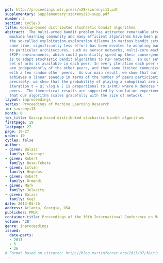 ```yaml
---
pdf: http://proceedings.mlr.press/v28/szorenyi13.pdf
supplementary: Supplementary:szorenyi13-supp.pdf
number: 3
section: cycle-3
title: Gossip-based distributed stochastic bandit algorithms
abstract: 'The multi-armed bandit problem has attracted remarkable attention in the
  machine learning community and many efficient algorithms have been proposed to handle
  the so-called exploitation-exploration dilemma in various bandit setups. At the
  same time, significantly less effort has been devoted to adapting bandit algorithms
  to particular architectures, such as sensor networks, multi-core machines, or peer-to-peer
  (P2P) environments, which could potentially speed up their convergence. Our goal
  is to adapt stochastic bandit algorithms to P2P networks.  In our setup, the same
  set of arms is available in each peer. In every iteration each peer can pull one
  arm independently of the other peers, and then some limited communication is possible
  with a few random other peers.  As our main result, we show that our adaptation
  achieves a linear speedup in terms of the number of peers participating in the network.  More
  precisely, we show that the probability of playing a suboptimal arm at a peer in
  iteration t = Ω( \log N ) is proportional to 1/(Nt) where N denotes the number of
  peers.  The theoretical results are supported by simulation experiments showing
  that our algorithm scales gracefully with the size of network.  '
layout: inproceedings
series: Proceedings of Machine Learning Research
id: szorenyi13
month: 0
tex_title: Gossip-based distributed stochastic bandit algorithms
firstpage: 19
lastpage: 27
page: 19-27
order: 19
cycles: false
author:
- given: Balazs
  family: Szorenyi
- given: Robert
  family: Busa-Fekete
- given: Istvan
  family: Hegedus
- given: Robert
  family: Ormandi
- given: Mark
  family: Jelasity
- given: Balazs
  family: Kegl
date: 2013-05-26
address: Atlanta, Georgia, USA
publisher: PMLR
container-title: Proceedings of the 30th International Conference on Machine Learning
volume: '28'
genre: inproceedings
issued:
  date-parts:
  - 2013
  - 5
  - 26
# Format based on citeproc: http://blog.martinfenner.org/2013/07/30/citeproc-yaml-for-bibliographies/
---
```

